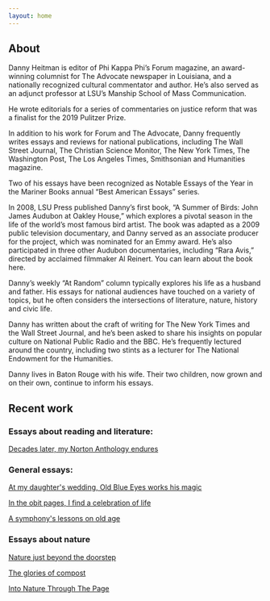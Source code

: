 ```yaml
---
layout: home
---
```


## About
Danny Heitman is editor of Phi Kappa Phi’s Forum magazine, an award-winning columnist for The Advocate newspaper in Louisiana, and a nationally recognized cultural commentator and author.  He’s also served as an adjunct professor at LSU’s Manship School of Mass Communication.

He wrote editorials for a series of commentaries on justice reform that was a finalist for the 2019 Pulitzer Prize. 

In addition to his work for Forum and The Advocate, Danny frequently writes essays and reviews for national publications, including The Wall Street Journal, The Christian Science Monitor, The New York Times, The Washington Post, The Los Angeles Times, Smithsonian and Humanities magazine. 
 
Two of his essays have been recognized as Notable Essays of the Year in the Mariner Books annual “Best American Essays” series.

In 2008, LSU Press published Danny’s first book, “A Summer of Birds: John James Audubon at Oakley House,” which explores a pivotal season in the life of the world’s most famous bird artist. The book was adapted as a 2009 public television documentary, and Danny served as an associate producer for the project, which was nominated for an Emmy award. He’s also participated in three other Audubon documentaries, including “Rara Avis,”  directed by acclaimed filmmaker Al Reinert. You can learn about the book here.

Danny’s weekly “At Random” column typically explores his life as a husband and father. His essays for national audiences have touched on a variety of topics, but he often considers the intersections of literature, nature, history and civic life.

Danny has written about the craft of writing for The New York Times and the Wall Street Journal, and he’s been asked to share his insights on popular culture on National Public Radio and the BBC. He’s frequently lectured around the country, including two stints as a lecturer for The National Endowment for the Humanities.  

Danny lives in Baton Rouge with his wife. Their two children, now grown and on their own, continue to inform his essays.

## Recent work
### Essays about reading and literature:
[Decades later, my Norton Anthology endures](https://www.wsj.com/articles/revisiting-the-books-of-my-youth-thoreau-dickinson-emerson-literature-classics-8e087c88)

### General essays:
[At my daughter's wedding, Old Blue Eyes works his magic](https://www.wsj.com/articles/frank-sinatra-newborn-parenthood-lullaby-father-daughter-dance-marriage-love-11666722592)

[In the obit pages, I find a celebration of life](https://www.wsj.com/articles/an-obituary-is-the-story-of-a-life-not-a-death-loss-departed-writing-11639604293)

[A symphony's lessons on old age](https://www.wsj.com/articles/the-symphonys-lessons-on-old-age-music-elderly-audience-listeners-show-beetoven-chopin-bf8774e9)

### Essays about nature
[Nature just beyond the doorstep](https://www.wsj.com/articles/the-natural-history-and-antiquities-of-selborne-in-the-county-of-southampton-gilbert-white-king-george-iii-11656104585)

[The glories of compost](https://www.wsj.com/articles/one-pitchfork-at-a-time-11614986687)

[Into Nature Through The Page](https://www.wsj.com/articles/into-nature-through-the-page-11590836400)